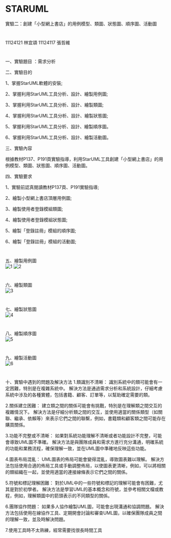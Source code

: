 # STARUML
實驗二：創建「小型網上書店」的用例模型、類圖、狀態圖、順序圖、活動圖
#
11124121 林宜頌 11124117 張哲維

#
一、實驗題目 ：需求分析

二、實驗目的

1、掌握StarUML軟體的安裝;

2、掌握利用StarUML工具分析、設計、繪製用例圖;

3、掌握利用StarUML工具分析、設計、繪製類圖;

4、掌握利用StarUML工具分析、設計、繪製狀態圖;

5、掌握利用StarUML工具分析、設計、繪製順序圖。

6、掌握利用StarUML工具分析、設計、繪製活動圖。

三、實驗內容

根據教材P137、P191頁實驗指導，利用StarUML工具創建「小型網上書店」的用例模型、類圖、狀態圖、順序圖、活動圖。

四、實驗要求

1、實驗前認真閱讀教材P137頁、P191實驗指導;

2、繪製小型網上書店頂層用例圖;

3、繪製使用者登錄模組類圖;

4、繪製使用者登錄模組狀態圖;

5、繪製「登錄註冊」模組的順序圖;

6、繪製「登錄註冊」模組的活動圖;
#
五、繪製用例圖  
![1](https://github.com/user-attachments/assets/f64e0b6b-807a-453e-9cb2-800564bc3ad6)
![2](https://github.com/user-attachments/assets/7152f222-17ef-43f1-9dd9-4dbc6ff0374c)  
#
六、繪製類圖  
![3](https://github.com/user-attachments/assets/2c17f887-4873-4411-ac0e-4896b97979c1)  
#
七、繪製狀態圖  
![4](https://github.com/user-attachments/assets/6ce845c4-8aca-4762-af05-54a7b7364466)  
#
八、繪製順序圖  
![5](https://github.com/user-attachments/assets/20da7d40-39f5-4d87-8143-c1aef6d34a92)  
#
九、繪製活動圖  
![6](https://github.com/user-attachments/assets/a7cda8fa-5d77-4596-9bc1-06ecbfcafca3)  
#
十、實驗中遇到的問題及解決方法
1.類識別不清晰： 識別系統中的類可能會有一定困難，特別是在複雜系統中。 解決方法是通過需求分析和系統設計，仔細考慮系統中涉及的各種實體，包括書籍、顧客、訂單等，以幫助確定需要的類。

2.關係建立困難： 建立類之間的關係可能會有挑戰，特別是在理解類之間交互的複雜情況下。 解決方法是仔細分析類之間的交互，並使用適當的關係類型（如關聯、繼承、依賴等）來表示它們之間的聯繫，例如，書籍類和顧客類之間可能存在購買關係。

3.功能不完整或不清晰： 如果對系統功能理解不清晰或者功能設計不完整，可能會導致UML圖不準確。 解決方法是與團隊成員和需求方進行充分溝通，明確系統的功能和業務流程，確保理解一致，並在UML圖中準確地反映這些功能。

4.圖表布局混亂： UML圖表的佈局可能會變得混亂，導致圖表難以理解。 解決方法包括使用合適的佈局工具或手動調整佈局，以使圖表更清晰，例如，可以將相關的類組織在一起，並使用適當的連接線條表示它們之間的關係。

5.符號和標記理解困難： 對於UML中的一些符號和標記的理解可能會有困難，尤其是對於初學者。 解決方法是學習UML的基本概念和符號，並參考相關文檔或教程，例如，理解類圖中的箭頭表示的不同類型的關係。

6.團隊協作問題： 如果多人協作繪製UML圖，可能會出現溝通和協調問題。 解決方法包括使用在線協作工具、定期開會討論和審查UML圖，以確保團隊成員之間的理解一致，並及時解決問題。

7.使用工具時不太熟練，經常需要找很長時間工具
